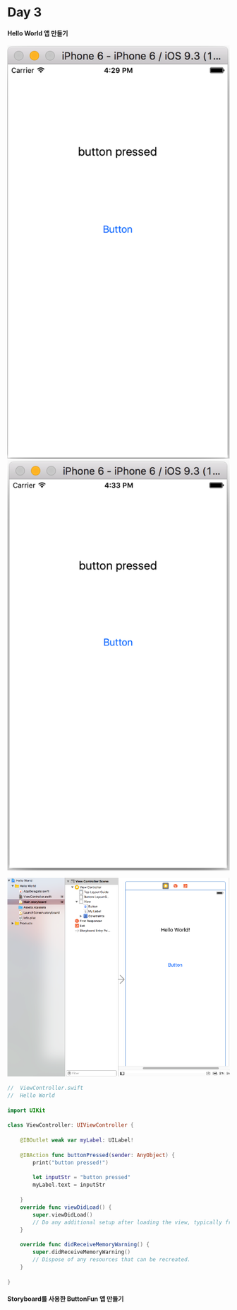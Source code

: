 # Day 3

#### Hello World 앱 만들기
 
![](HelloWorld01.png) ![](HelloWorld02.png)


![](HelloWorld03.png)
```Swift
//  ViewController.swift
//  Hello World

import UIKit

class ViewController: UIViewController {

    @IBOutlet weak var myLabel: UILabel!
    
    @IBAction func buttonPressed(sender: AnyObject) {
        print("button pressed!")
        
        let inputStr = "button pressed"
        myLabel.text = inputStr
    
    }
    override func viewDidLoad() {
        super.viewDidLoad()
        // Do any additional setup after loading the view, typically from a nib.
    }

    override func didReceiveMemoryWarning() {
        super.didReceiveMemoryWarning()
        // Dispose of any resources that can be recreated.
    }

}
```

#### Storyboard를 사용한 ButtonFun 앱 만들기

